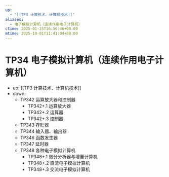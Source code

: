 ```yaml
---
up:
  - "[[TP3 计算技术、计算机技术]]"
aliases:
  - 电子模拟计算机（连续作用电子计算机）
ctime: 2025-01-25T16:56:46+08:00
mtime: 2025-10-01T11:41:04+08:00
---
```


# TP34 电子模拟计算机（连续作用电子计算机）

- up: [[TP3 计算技术、计算机技术]]
- down:	
	- TP342 运算放大器和控制器
		- TP342+.1 运算放大器
		- TP342+.2 运算器
		- TP342+.3 控制器
	- TP343 存贮器
	- TP344 输入器、输出器
	- TP346 函数发生器
	- TP347 延时器
	- TP348 各种电子模拟计算机
		- TP348+.1 微分分析器与增量计算机
		- TP348+.2 直流电子模拟计算机
		- TP348+.3 交流电子模拟计算机
	

